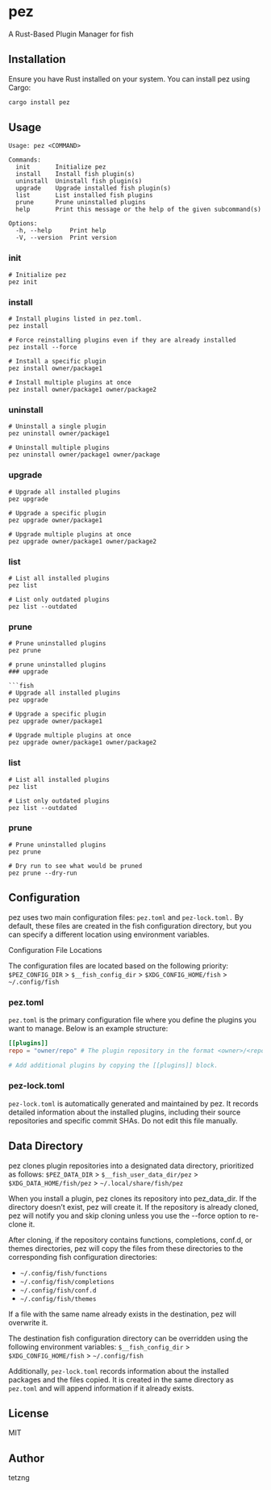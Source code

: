 # pez

A Rust-Based Plugin Manager for fish

## Installation

Ensure you have Rust installed on your system. You can install pez using Cargo:

```sh
cargo install pez
```

## Usage

```
Usage: pez <COMMAND>

Commands:
  init       Initialize pez
  install    Install fish plugin(s)
  uninstall  Uninstall fish plugin(s)
  upgrade    Upgrade installed fish plugin(s)
  list       List installed fish plugins
  prune      Prune uninstalled plugins
  help       Print this message or the help of the given subcommand(s)

Options:
  -h, --help     Print help
  -V, --version  Print version
```

### init

```fish
# Initialize pez
pez init
```

### install

```fish
# Install plugins listed in pez.toml.
pez install

# Force reinstalling plugins even if they are already installed
pez install --force

# Install a specific plugin
pez install owner/package1

# Install multiple plugins at once
pez install owner/package1 owner/package2
```

### uninstall

```fish
# Uninstall a single plugin
pez uninstall owner/package1

# Uninstall multiple plugins
pez uninstall owner/package1 owner/package
```

### upgrade

```fish
# Upgrade all installed plugins
pez upgrade

# Upgrade a specific plugin
pez upgrade owner/package1

# Upgrade multiple plugins at once
pez upgrade owner/package1 owner/package2
```

### list

```fish
# List all installed plugins
pez list

# List only outdated plugins
pez list --outdated
```

### prune

````fish
# Prune uninstalled plugins
pez prune

# prune uninstalled plugins
### upgrade

```fish
# Upgrade all installed plugins
pez upgrade

# Upgrade a specific plugin
pez upgrade owner/package1

# Upgrade multiple plugins at once
pez upgrade owner/package1 owner/package2
````

### list

```fish
# List all installed plugins
pez list

# List only outdated plugins
pez list --outdated
```

### prune

```fish
# Prune uninstalled plugins
pez prune

# Dry run to see what would be pruned
pez prune --dry-run
```

## Configuration

pez uses two main configuration files: `pez.toml` and `pez-lock.toml.` By default, these files are created in the fish configuration directory, but you can specify a different location using environment variables.

Configuration File Locations

The configuration files are located based on the following priority: `$PEZ_CONFIG_DIR` > `$__fish_config_dir` > `$XDG_CONFIG_HOME/fish` > `~/.config/fish`

### pez.toml

`pez.toml` is the primary configuration file where you define the plugins you want to manage. Below is an example structure:

```toml
[[plugins]]
repo = "owner/repo" # The plugin repository in the format <owner>/<repo>

# Add additional plugins by copying the [[plugins]] block.
```

### pez-lock.toml

`pez-lock.toml` is automatically generated and maintained by pez. It records detailed information about the installed plugins, including their source repositories and specific commit SHAs. Do not edit this file manually.

## Data Directory

pez clones plugin repositories into a designated data directory, prioritized as follows: `$PEZ_DATA_DIR` > `$__fish_user_data_dir/pez` > `$XDG_DATA_HOME/fish/pez` > `~/.local/share/fish/pez`

When you install a plugin, pez clones its repository into pez_data_dir. If the directory doesn’t exist, pez will create it. If the repository is already cloned, pez will notify you and skip cloning unless you use the --force option to re-clone it.

After cloning, if the repository contains functions, completions, conf.d, or themes directories, pez will copy the files from these directories to the corresponding fish configuration directories:

- `~/.config/fish/functions`
- `~/.config/fish/completions`
- `~/.config/fish/conf.d`
- `~/.config/fish/themes`

If a file with the same name already exists in the destination, pez will overwrite it.

The destination fish configuration directory can be overridden using the following environment variables: `$__fish_config_dir` > `$XDG_CONFIG_HOME/fish` > `~/.config/fish`

Additionally, `pez-lock.toml` records information about the installed packages and the files copied. It is created in the same directory as `pez.toml` and will append information if it already exists.

## License

MIT

## Author

tetzng
